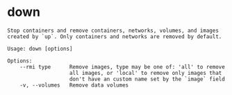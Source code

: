 <!--[metadata]>
+++
title = "down"
description = "down"
keywords = ["fig, composition, compose, docker, orchestration, cli,  down"]
[menu.main]
identifier="down.compose"
parent = "smn_compose_cli"
+++
<![end-metadata]-->

# down

```
Stop containers and remove containers, networks, volumes, and images
created by `up`. Only containers and networks are removed by default.

Usage: down [options]

Options:
    --rmi type      Remove images, type may be one of: 'all' to remove
                    all images, or 'local' to remove only images that
                    don't have an custom name set by the `image` field
    -v, --volumes   Remove data volumes

```
